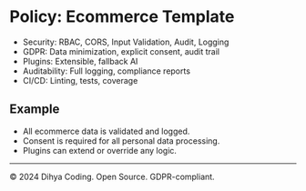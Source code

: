 # Policy: Ecommerce Template

- Security: RBAC, CORS, Input Validation, Audit, Logging
- GDPR: Data minimization, explicit consent, audit trail
- Plugins: Extensible, fallback AI
- Auditability: Full logging, compliance reports
- CI/CD: Linting, tests, coverage

## Example
- All ecommerce data is validated and logged.
- Consent is required for all personal data processing.
- Plugins can extend or override any logic.

---
© 2024 Dihya Coding. Open Source. GDPR-compliant.
